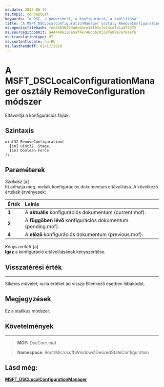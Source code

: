 ```yaml
---
ms.date: 2017-06-12
ms.topic: conceptual
keywords: "a DSC, a powershell, a konfiguráció, a beállítása"
title: "A MSFT_DSCLocalConfigurationManager osztály RemoveConfiguration módszer"
ms.openlocfilehash: fed45836293adedbce18f01cfe53cdfa1a474975
ms.sourcegitcommit: a444406120e5af4e746cbbc0558fe89a7e78aef6
ms.translationtype: MT
ms.contentlocale: hu-HU
ms.lasthandoff: 01/17/2018
---
```

# <a name="removeconfiguration-method-of-the-msftdsclocalconfigurationmanager-class"></a>A MSFT_DSCLocalConfigurationManager osztály RemoveConfiguration módszer

Eltávolítja a konfigurációs fájlok.

<a name="syntax"></a>Szintaxis
------

```mof
uint32 RemoveConfiguration(
  [in] uint32  Stage,
  [in] boolean Force
);
```

<a name="parameters"></a>Paraméterek
----------

*Szakasz* \[a\]  
Itt adhatja meg, melyik konfigurációs dokumentum eltávolítása. A következő értékek érvényesek:

|Érték |Leírás |
|:--- |:---|
|**1** | A **aktuális** konfigurációs dokumentum (current.mof). |
|**2** | A **függőben lévő** konfigurációs dokumentum (pending.mof).  |
|**4** | A **előző** konfigurációs dokumentum (previous.mof). |

*Kényszerített* \[a\]  
**Igaz** a konfiguráció eltávolításának kényszerítése.

## <a name="return-value"></a>Visszatérési érték
------------

Sikeres művelet; nulla értéket ad vissza Ellenkező esetben hibakódot.

## <a name="remarks"></a>Megjegyzések

Ez a statikus módszer.

## <a name="requirements"></a>Követelmények
------------
>**MOF:** DscCore.mof

>**Namespace**: Root\Microsoft\Windows\DesiredStateConfiguration


## <a name="see-also"></a>Lásd még:


[**MSFT_DSCLocalConfigurationManager**](msft-dsclocalconfigurationmanager.md)


 

 



